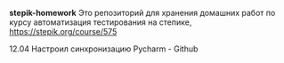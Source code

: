 **stepik-homework**
Это репозиторий для хранения домашних работ по курсу автоматизация тестирования на степике, https://stepik.org/course/575

12.04 Настроил синхронизацию Pycharm - Github